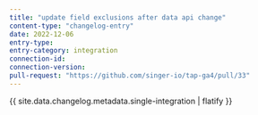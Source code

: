 ```yaml
---
title: "update field exclusions after data api change"
content-type: "changelog-entry"
date: 2022-12-06
entry-type: 
entry-category: integration
connection-id: 
connection-version: 
pull-request: "https://github.com/singer-io/tap-ga4/pull/33"
---
```

{{ site.data.changelog.metadata.single-integration | flatify }}